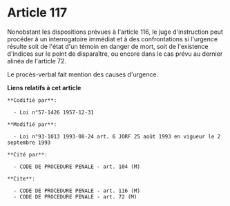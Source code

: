 # Article 117

Nonobstant les dispositions prévues à l'article 116, le juge d'instruction peut procéder à un interrogatoire immédiat et à
des confrontations si l'urgence résulte soit de l'état d'un témoin en danger de mort, soit de l'existence d'indices sur le
point de disparaître, ou encore dans le cas prévu au dernier alinéa de l'article 72.

Le procès-verbal fait mention des causes d'urgence.

**Liens relatifs à cet article**

	**Codifié par**:

	  - Loi n°57-1426 1957-12-31

	**Modifié par**:

	  - Loi n°93-1013 1993-08-24 art. 6 JORF 25 août 1993 en vigueur le 2 septembre 1993

	**Cité par**:

	  - CODE DE PROCEDURE PENALE - art. 104 (M)

	**Cite**:

	  - CODE DE PROCEDURE PENALE - art. 116 (M)
	  - CODE DE PROCEDURE PENALE - art. 72 (M)
